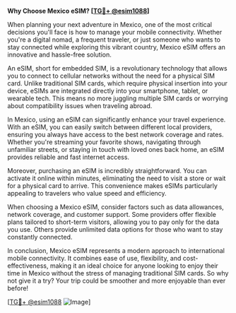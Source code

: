 **Why Choose Mexico eSIM? [[TG💪+ @esim1088](https://t.me/s/esim1088)]**

When planning your next adventure in Mexico, one of the most critical decisions you'll face is how to manage your mobile connectivity. Whether you're a digital nomad, a frequent traveler, or just someone who wants to stay connected while exploring this vibrant country, Mexico eSIM offers an innovative and hassle-free solution.

An eSIM, short for embedded SIM, is a revolutionary technology that allows you to connect to cellular networks without the need for a physical SIM card. Unlike traditional SIM cards, which require physical insertion into your device, eSIMs are integrated directly into your smartphone, tablet, or wearable tech. This means no more juggling multiple SIM cards or worrying about compatibility issues when traveling abroad.

In Mexico, using an eSIM can significantly enhance your travel experience. With an eSIM, you can easily switch between different local providers, ensuring you always have access to the best network coverage and rates. Whether you're streaming your favorite shows, navigating through unfamiliar streets, or staying in touch with loved ones back home, an eSIM provides reliable and fast internet access.

Moreover, purchasing an eSIM is incredibly straightforward. You can activate it online within minutes, eliminating the need to visit a store or wait for a physical card to arrive. This convenience makes eSIMs particularly appealing to travelers who value speed and efficiency.

When choosing a Mexico eSIM, consider factors such as data allowances, network coverage, and customer support. Some providers offer flexible plans tailored to short-term visitors, allowing you to pay only for the data you use. Others provide unlimited data options for those who want to stay constantly connected.

In conclusion, Mexico eSIM represents a modern approach to international mobile connectivity. It combines ease of use, flexibility, and cost-effectiveness, making it an ideal choice for anyone looking to enjoy their time in Mexico without the stress of managing traditional SIM cards. So why not give it a try? Your trip could be smoother and more enjoyable than ever before! 

[[TG💪+ @esim1088](https://t.me/s/esim1088) ![Image](https://i.postimg.cc/Y0z9fWf4/image.png)]